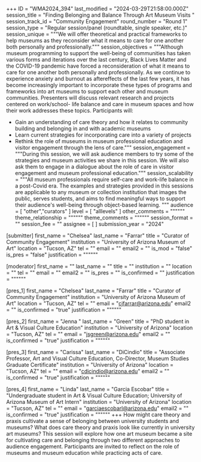 +++
ID = "WMA2024_394"
last_modified = "2024-03-29T21:58:00.000Z"
session_title = "Finding Belonging and Balance Through Art Museum Visits "
session_track_id = "Community Engagement"
round_number = "Round 1"
session_type = "Regular session/panel (roundtable, single speaker, etc.)"
session_unique = """We will offer theoretical and practical frameworks to help museums as they reconsider what it means to care for one another both personally and professionally."""
session_objectives = """Although museum programming to support the well-being of communities has taken various forms and iterations over the last century, Black Lives Matter and the COVID-19 pandemic have forced a reconsideration of what it means to care for one another both personally and professionally. As we continue to experience anxiety and burnout as aftereffects of the last few years, it has become increasingly important to incorporate these types of programs and frameworks into art museums to support each other and museum communities. Presenters will discuss relevant research and projects centered on work/school- life balance and care in museum spaces and how their work addresses these topics.
Participants will:
- Gain an understanding of care theory and how it relates to community building and belonging in and with academic museums
- Learn current strategies for incorporating care into a variety of projects
- Rethink the role of museums in museum professional education and visitor engagement through the lens of care."""
session_engagement = """During this session, we will ask audience members to try some of the strategies and museum activities we share in this session. We will also ask them to engage in a dialogue about the role of care in visitor engagement and museum professional education."""
session_scalability = """All museum professionals require self-care and work-life balance in a post-Covid era. The examples and strategies provided in this sessions are applicable to any museum or collection institution that images the public, serves students, and aims to find meaningful ways to support their audience's well-being through object-based learning. 
"""
audience = [ "other","curators" ]
level = [ "alllevels" ]
other_comments = """"""
theme_relationship = """"""
theme_comments = """"""
session_format = ""
session_fee = ""
assignee = [  ]
submission_year = "2024"

[submitter]
first_name = "Chelsea"
last_name = "Farrar"
title = "Curator of Community Engagement"
institution = "University of Arizona Museum of Art"
location = "Tucson, AZ"
tel = ""
email = ""
email2 = ""
is_mod = "false"
is_pres = "false"
justification = """"""

[moderator]
first_name = ""
last_name = ""
title = ""
institution = ""
location = ""
tel = ""
email = ""
email2 = ""
is_pres = ""
is_confirmed = ""
justification = """"""

[pres_1]
first_name = "Chelsea"
last_name = "Farrar"
title = "Curator of Community Engagement"
institution = "University of Arizona Museum of Art"
location = "Tucson, AZ"
tel = ""
email = "cjfarrar@arizona.edu"
email2 = ""
is_confirmed = "true"
justification = """"""

[pres_2]
first_name = "Jenna "
last_name = "Green"
title = "PhD student in Art & Visual Culture Education"
institution = "University of Arizona"
location = "Tucson, AZ"
tel = ""
email = "jsgreen@arizona.edu"
email2 = ""
is_confirmed = "true"
justification = """"""

[pres_3]
first_name = "Carissa"
last_name = "DiCindio"
title = "Associate Professor, Art and Visual Culture Education, Co-Director, Museum Studies Graduate Certificate"
institution = "University of Arizona"
location = "Tucson, AZ"
tel = ""
email = "cdicindio@arizona.edu"
email2 = ""
is_confirmed = "true"
justification = """"""

[pres_4]
first_name = "Linda"
last_name = "Garcia Escobar"
title = "Undergraduate student in Art & Visual Culture Education; University of Arizona Museum of Art Intern"
institution = "University of Arizona"
location = "Tucson, AZ"
tel = ""
email = "garciaescobarl@arizona.edu"
email2 = ""
is_confirmed = "true"
justification = """"""
+++
How might care theory and praxis cultivate a sense of belonging between university students and museums? What does care theory and praxis look like currently in university art museums? This session will explore how one art museum became a site for cultivating care and belonging through two different approaches to audience engagement. Participants are invited to reflect on the role of museums and museum education while practicing acts of care. 
